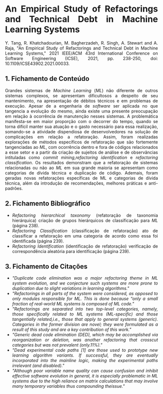 <div align="justify"> 

# An Empirical Study of Refactorings and Technical Debt in Machine Learning Systems

Y. Tang, R. Khatchadourian, M. Bagherzadeh, R. Singh, A. Stewart and A. Raja, "An Empirical Study of Refactorings and Technical Debt in Machine Learning Systems," 2021 IEEE/ACM 43rd International Conference on Software Engineering (ICSE), 2021, pp. 238-250, doi: 10.1109/ICSE43902.2021.00033.

## 1. Fichamento de Conteúdo

Grandes sistemas de *Machine Learning* (*ML*) não diferente de outros sistemas complexos, se apresentam dificultosos a despeito de seu mantenimento, na apresentação de débitos técnicos e em problemas de execução. Apesar de a engenharia de *software* ser aplicada no que tangencia a evolução do mesmo, ainda existe uma presente preocupação em relação à ocorrência de manutenção nesses sistemas. A problemática  manifesta-se em maior proporção com o decorrer do tempo, quando se torna difícil manter sua atuação e o gasto necessário para essa realização, somando-se  a atividade dispendiosa de desenvolvedores na solução de complicações em relação a refatoração. Assim, foram realizadas explorações de métodos específicos de refatoração que são fortemente tangenciadas ao *ML*, com ocorrência dentro e fora de códigos relacionados a esse setor e a partir da criação de sujeitos de análise e de observâncias intituladas como *commit mining*,*refactoring identification* e *refactoring classification*. Os resultados demonstram que a refatoração de sistemas relacionadas ou não ao *ML* em sua grande maioria se apresentam como categorias de dívida técnica e duplicação de código. Ademais, foram geradas novas refatorações específicas de ML e categorias de dívida técnica, além da introdução de recomendações, melhores práticas e anti-padrões.

## 2. Fichamento Bibliográfico 

* _Refactoring hierarchical taxonomy_ (refatoração de taxonomia hierárquica) criação de grupos hierárquicos de classificação para *ML* (página 238).
* _Refactoring Classification_ (classificação de refatoração) ato de classificar a refatoração em uma categoria de acordo como essa foi identificada (página 239).
* _Refactoring Identification_ (identificação de refatoração) verificação de correspondência aleatória para identificação (página 239).

## 3. Fichamento de Citações 

* _"Duplicate code elimination was a major refactoring theme in ML system evolution, and we conjecture such systems are more prone to duplication due to slight variations in learning algorithms."_
* _"Refactorings in all parts of the system were considered, as opposed to only modules responsible for ML. This is done because “only a small fraction of real-world ML systems is composed of ML code."_
* _"Refactorings are separated into two top-level categories, namely, those specifically related to ML systems (ML-specific) and those tangentially related,i.e., those that apply to general systems (generic). Categories in the former division are novel; they were formulated as a result of this study and are a key contribution of this work."_
* _"Generic dead code elimination (DED), which may be accomplished via reorganization or deletion, was another refactoring that crosscut categories but was not prevalent (only.11%)."_
* _"Dead experimental code paths [1] are those used to prototype new learning algorithm variants. If successful, they are eventually incorporated into the mainline logic, making the experimental paths irrelevant (and disabled)."_
* _"Although poor variable name quality can cause confusion and inhibit effective software evolution in general, it is especially problematic in ML systems due to the high reliance on matrix calculations that may involve many temporary variables thus compounding theissue."_

<div>
